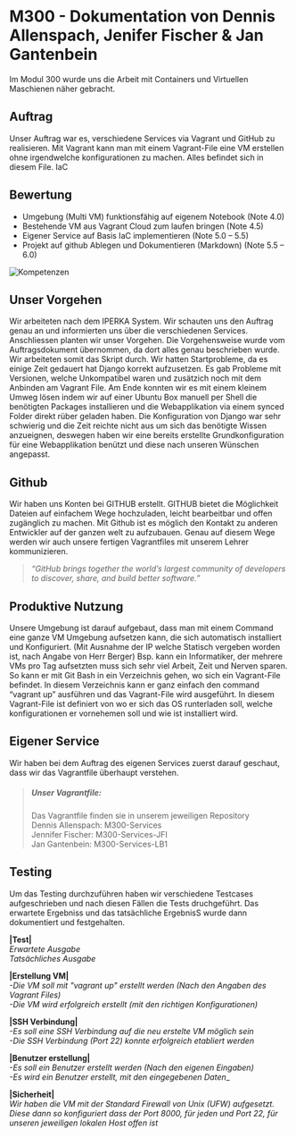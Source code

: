 # M300 - Dokumentation von Dennis Allenspach, Jenifer Fischer &amp; Jan Gantenbein
Im Modul 300 wurde uns die Arbeit mit Containers und Virtuellen Maschienen näher gebracht.
## Auftrag
Unser Auftrag war es, verschiedene Services via Vagrant und GitHub zu realisieren. Mit Vagrant kann man mit einem Vagrant-File eine VM erstellen ohne irgendwelche        konfigurationen zu machen. Alles befindet sich in diesem File. IaC
## Bewertung
* Umgebung (Multi VM) funktionsfähig auf eigenem Notebook (Note 4.0)
* Bestehende VM aus Vagrant Cloud zum laufen bringen (Note 4.5)
* Eigener Service auf Basis IaC implementieren (Note 5.0 – 5.5)
* Projekt auf github Ablegen und Dokumentieren (Markdown) (Note 5.5 – 6.0)

![Kompetenzen](https://github.com/Dionysos376/M300-Services/blob/master/Kompetenz_Bewertung.PNG)
## Unser Vorgehen
Wir arbeiteten nach dem IPERKA System. Wir schauten uns den Auftrag genau an und informierten uns über die verschiedenen Services. Anschliessen planten wir unser Vorgehen. Die Vorgehensweise wurde vom Auftragsdokument übernommen, da dort alles genau beschrieben wurde. Wir arbeiteten somit das Skript durch. Wir hatten Startprobleme, da es einige Zeit gedauert hat Django korrekt aufzusetzen. Es gab Probleme mit Versionen, welche Unkompatibel waren und zusätzich noch mit dem Anbinden am Vagrant File. Am Ende konnten wir es mit einem kleinem Umweg lösen indem wir auf einer Ubuntu Box manuell per Shell die benötigten Packages installieren und die Webapplikation via einem synced Folder direkt rüber geladen haben. Die Konfiguration von Django war sehr schwierig und die Zeit reichte nicht aus um sich das benötigte Wissen anzueignen, deswegen haben wir eine bereits erstellte Grundkonfiguration für eine Webapplikation benützt und diese nach unseren Wünschen angepasst. 
## Github
Wir haben uns Konten bei GITHUB erstellt. GITHUB bietet die Möglichkeit Dateien auf einfachem Wege hochzuladen, leicht bearbeitbar und offen zugänglich zu machen.
Mit Github ist es möglich den Kontakt zu anderen Entwickler auf der ganzen welt zu aufzubauen. Genau auf diesem Wege werden wir auch unsere fertigen Vagrantfiles mit unserem Lehrer kommunizieren.
> _“GitHub brings together the world’s largest community of developers to discover, share, and build better software.”_
## Produktive Nutzung
Unsere Umgebung ist darauf aufgebaut, dass man mit einem Command eine ganze VM Umgebung aufsetzen kann, die sich automatisch installiert und Konfiguriert. (Mit Ausnahme der IP welche Statisch vergeben worden ist, nach Angabe von Herr Berger)
Bsp. kann ein Informatiker, der mehrere VMs pro Tag aufsetzten muss sich sehr viel Arbeit, Zeit und Nerven sparen.
So kann er mit Git Bash in ein Verzeichnis gehen, wo sich ein Vagrant-File befindet. In diesem Verzeichnis kann er ganz einfach den command “vagrant up” ausführen und das Vagrant-File wird ausgeführt.
In diesem Vagrant-File ist definiert von wo er sich das OS runterladen soll, welche konfigurationen er vornehemen soll und wie ist installiert wird.
## Eigener Service
Wir haben bei dem Auftrag des eigenen Services zuerst darauf geschaut, dass wir das Vagrantfile überhaupt verstehen.


> ##### Unser Vagrantfile:
> Das Vagrantfile finden sie in unserem jeweiligen Repository <br>
> Dennis Allenspach: M300-Services <br>
> Jennifer Fischer: M300-Services-JFI <br>
> Jan Gantenbein: M300-Services-LB1
## Testing
Um das Testing durchzuführen haben wir verschiedene Testcases aufgeschrieben und nach diesen Fällen die Tests druchgeführt.
Das erwartete Ergebniss und das tatsächliche ErgebnisS wurde dann dokumentiert und festgehalten.

**|Test|** <br> _Erwartete Ausgabe_ <br>  _Tatsächliches Ausgabe_

**|Erstellung VM|** <br>  _-Die VM soll mit "vagrant up" erstellt werden (Nach den Angaben des Vagrant Files)_ <br> _-Die VM wird erfolgreich erstellt (mit den richtigen Konfigurationen)_

**|SSH Verbindung|** <br> _-Es soll eine SSH Verbindung auf die neu erstelte VM möglich sein_ <br> _-Die SSH Verbindung (Port 22) konnte erfolgreich etabliert werden_

**|Benutzer erstellung|** <br> _-Es soll ein Benutzer erstellt werden (Nach den eigenen Eingaben)_ <br> _-Es wird ein Benutzer erstellt, mit den eingegebenen Daten__

**|Sicherheit|** <br> _Wir haben die VM mit der Standard Firewall von Unix (UFW) aufgesetzt. Diese dann so konfiguriert dass der Port 8000, für jeden und Port 22, für unseren jeweiligen lokalen Host offen ist_
